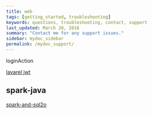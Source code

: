 ```yaml
---
title: web
tags: [getting_started, troubleshooting]
keywords: questions, troubleshooting, contact, support
last_updated: March 20, 2016
summary: "Contact me for any support issues."
sidebar: mydoc_sidebar
permalink: /mydoc_support/
---
```


loginAction

[lavarel jwt ](https://github.com/jnuc093/study_quickstart-intermediate.git)

## spark-java

[spark-and-sql2o](https://sparktutorials.github.io/2015/04/29/spark-and-sql2o.html)
